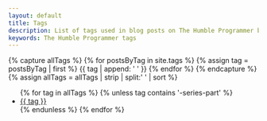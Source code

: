 ```yaml
---
layout: default
title: Tags
description: List of tags used in blog posts on The Humble Programmer blog. Each tag links to the posts marked with that tag.
keywords: The Humble Programmer tags
---
```

<div class="tags-list">
    {% capture allTags %}
        {% for postsByTag in site.tags %}
            {% assign tag = postsByTag | first %}
            {{ tag | append: ' ' }}
        {% endfor %}
    {% endcapture %}
    {% assign allTags = allTags | strip | split:' ' | sort %}
    <ul>
    {% for tag in allTags %}
        {% unless tag contains '-series-part' %}
            <li class="{{ tag }}"><a href="{{ tag | prepend:'/tags/' }}">{{ tag }}</a></li>
        {% endunless %}
    {% endfor %}
    </ul>
</div>